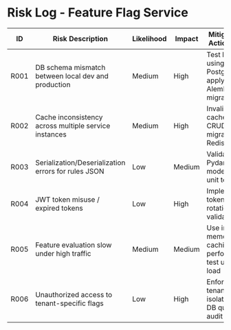 # Risk Log - Feature Flag Service

| ID  | Risk Description                                       | Likelihood | Impact | Mitigation / Action Plan                                | Owner       | Status      |
| --- | ------------------------------------------------------ | ---------- | ------ | ------------------------------------------------------ | ----------- | ----------- |
| R001 | DB schema mismatch between local dev and production   | Medium     | High   | Test locally using Postgres; apply Alembic migrations | Dev Team    | Open        |
| R002 | Cache inconsistency across multiple service instances | Medium     | High   | Invalidate cache on all CRUD; plan migration to Redis | Dev Team    | Open        |
| R003 | Serialization/Deserialization errors for rules JSON   | Low        | Medium | Validate with Pydantic models; add unit tests         | Dev Team    | Open        |
| R004 | JWT token misuse / expired tokens                     | Low        | High   | Implement token expiry, rotation, and validation      | Security    | Open        |
| R005 | Feature evaluation slow under high traffic            | Medium     | Medium | Use in-memory caching; performance test under load    | Dev Team    | Open        |
| R006 | Unauthorized access to tenant-specific flags          | Low        | High   | Enforce tenant isolation in DB queries; audit logs    | Dev Team    | Open        |
